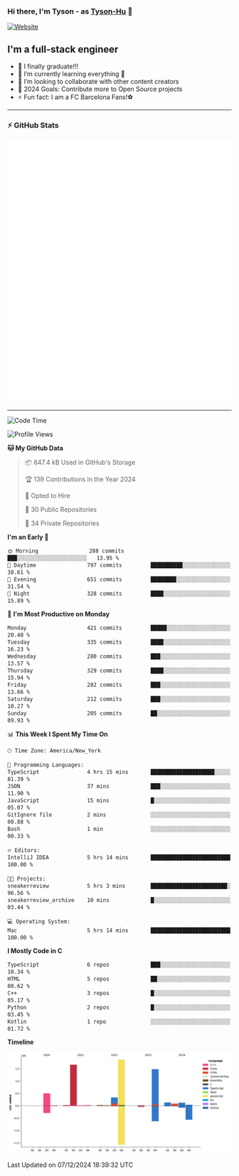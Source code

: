 ### Hi there, I'm Tyson - as [Tyson-Hu][website] 👋

[![Website](https://img.shields.io/website?label=Tianzhe.me&style=for-the-badge&url=https%3A%2F%2Ftianzhe.me)](https://tianzhe.me)


## I'm a full-stack engineer

- 🔭 I finally graduate!!!
- 🌱 I’m currently learning everything 🤣
- 👯 I’m looking to collaborate with other content creators
- 🥅 2024 Goals: Contribute more to Open Source projects
- ⚡ Fun fact: I am a FC Barcelona Fans!⚽️

---

### ⚡️ GitHub Stats
![](https://raw.githubusercontent.com/Tyson-Hu/github-stats-card/master/generated/overview.svg)
![](https://raw.githubusercontent.com/Tyson-Hu/github-stats-card/master/generated/languages.svg)

---

<!--START_SECTION:waka-->
![Code Time](http://img.shields.io/badge/Code%20Time-268%20hrs%2035%20mins-blue)

![Profile Views](http://img.shields.io/badge/Profile%20Views-0-blue)

**🐱 My GitHub Data** 

> 📦 647.4 kB Used in GitHub's Storage 
 > 
> 🏆 139 Contributions in the Year 2024
 > 
> 💼 Opted to Hire
 > 
> 📜 30 Public Repositories 
 > 
> 🔑 34 Private Repositories 
 > 
**I'm an Early 🐤** 

```text
🌞 Morning                288 commits         ███░░░░░░░░░░░░░░░░░░░░░░   13.95 % 
🌆 Daytime                797 commits         ██████████░░░░░░░░░░░░░░░   38.61 % 
🌃 Evening                651 commits         ████████░░░░░░░░░░░░░░░░░   31.54 % 
🌙 Night                  328 commits         ████░░░░░░░░░░░░░░░░░░░░░   15.89 % 
```
📅 **I'm Most Productive on Monday** 

```text
Monday                   421 commits         █████░░░░░░░░░░░░░░░░░░░░   20.40 % 
Tuesday                  335 commits         ████░░░░░░░░░░░░░░░░░░░░░   16.23 % 
Wednesday                280 commits         ███░░░░░░░░░░░░░░░░░░░░░░   13.57 % 
Thursday                 329 commits         ████░░░░░░░░░░░░░░░░░░░░░   15.94 % 
Friday                   282 commits         ███░░░░░░░░░░░░░░░░░░░░░░   13.66 % 
Saturday                 212 commits         ███░░░░░░░░░░░░░░░░░░░░░░   10.27 % 
Sunday                   205 commits         ██░░░░░░░░░░░░░░░░░░░░░░░   09.93 % 
```


📊 **This Week I Spent My Time On** 

```text
🕑︎ Time Zone: America/New_York

💬 Programming Languages: 
TypeScript               4 hrs 15 mins       ████████████████████░░░░░   81.39 % 
JSON                     37 mins             ███░░░░░░░░░░░░░░░░░░░░░░   11.90 % 
JavaScript               15 mins             █░░░░░░░░░░░░░░░░░░░░░░░░   05.07 % 
GitIgnore file           2 mins              ░░░░░░░░░░░░░░░░░░░░░░░░░   00.88 % 
Bash                     1 min               ░░░░░░░░░░░░░░░░░░░░░░░░░   00.33 % 

🔥 Editors: 
IntelliJ IDEA            5 hrs 14 mins       █████████████████████████   100.00 % 

🐱‍💻 Projects: 
sneakerreview            5 hrs 3 mins        ████████████████████████░   96.56 % 
sneakerreview_archive    10 mins             █░░░░░░░░░░░░░░░░░░░░░░░░   03.44 % 

💻 Operating System: 
Mac                      5 hrs 14 mins       █████████████████████████   100.00 % 
```

**I Mostly Code in C** 

```text
TypeScript               6 repos             ███░░░░░░░░░░░░░░░░░░░░░░   10.34 % 
HTML                     5 repos             ██░░░░░░░░░░░░░░░░░░░░░░░   08.62 % 
C++                      3 repos             █░░░░░░░░░░░░░░░░░░░░░░░░   05.17 % 
Python                   2 repos             █░░░░░░░░░░░░░░░░░░░░░░░░   03.45 % 
Kotlin                   1 repo              ░░░░░░░░░░░░░░░░░░░░░░░░░   01.72 % 
```



**Timeline**

![Lines of Code chart](https://raw.githubusercontent.com/Tyson-Hu/Tyson-Hu/main/assets/bar_graph.png)


 Last Updated on 07/12/2024 18:39:32 UTC
<!--END_SECTION:waka-->


[website]: https://github.com/Tyson-Hu
